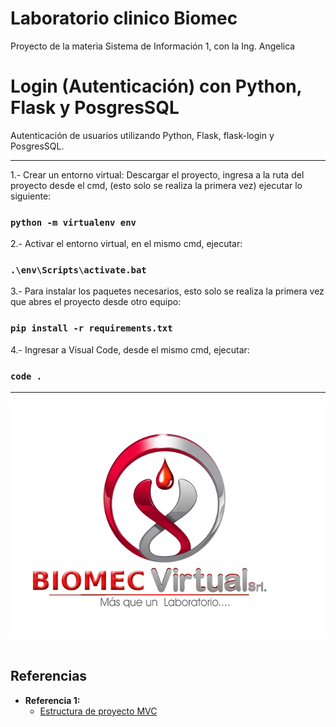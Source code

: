 # Laboratorio clinico Biomec
Proyecto  de la materia Sistema de Información 1, con la Ing. Angelica 
# Login (Autenticación) con Python, Flask y PosgresSQL

Autenticación de usuarios utilizando Python, Flask, flask-login y PosgresSQL.

<hr/>

1.- Crear un entorno virtual:
Descargar el proyecto, ingresa a la ruta del proyecto desde el cmd, (esto solo se realiza la primera vez) ejecutar lo siguiente:
### `python -m virtualenv env`

2.- Activar el entorno virtual, en el mismo cmd, ejecutar:
### `.\env\Scripts\activate.bat`

3.- Para instalar los paquetes necesarios, esto solo se realiza la primera vez que abres el proyecto desde otro equipo:
### `pip install -r requirements.txt`

4.- Ingresar a Visual Code, desde el mismo cmd, ejecutar:
### `code .`

<hr/>

![](./preview1.png)
<br/><br/>


## <a name='reference'>Referencias</a>

- **Referencia 1:**
	+ [Estructura de proyecto MVC](https://www.youtube.com/watch?v=TTYdcZ4aYz8)

